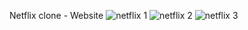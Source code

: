 Netflix clone - Website
![netflix 1](https://github.com/user-attachments/assets/ead3fb45-065e-46ff-aca9-f290a240355c)
![netflix 2](https://github.com/user-attachments/assets/c35bff1b-1d6a-4070-9188-0d8bc8108276)
![netflix 3](https://github.com/user-attachments/assets/8b91e7a6-f8f2-4e4a-83e7-e3efc22e0920)
